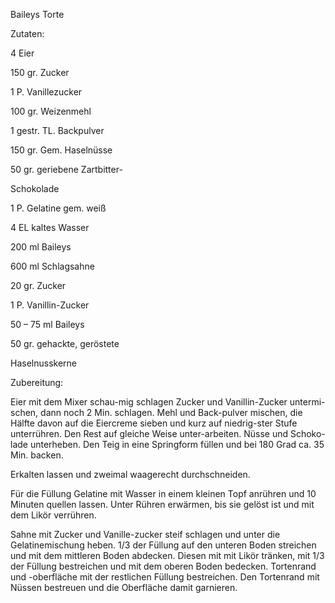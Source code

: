 Baileys Torte

Zutaten:

4 Eier

150 gr. Zucker

1 P. Vanillezucker

100 gr. Weizenmehl

1 gestr. TL. Backpulver

150 gr. Gem. Haselnüsse

50 gr. geriebene Zartbitter-

Schokolade

1 P. Gelatine gem. weiß

4 EL kaltes Wasser

200 ml Baileys

600 ml Schlagsahne

20 gr. Zucker

1 P. Vanillin-Zucker

50 – 75 ml Baileys

50 gr. gehackte, geröstete

 Haselnusskerne

Zubereitung:

Eier mit dem Mixer schau-mig schlagen Zucker und Vanillin-Zucker untermi-schen, dann noch 2 Min. schlagen. Mehl und Back-pulver mischen, die Hälfte davon auf die Eiercreme sieben und kurz auf niedrig-ster Stufe unterrühren. Den Rest auf gleiche Weise unter-arbeiten. Nüsse und Schoko-lade unterheben. Den Teig in eine Springform füllen und bei 180 Grad ca. 35 Min. backen.

Erkalten lassen und zweimal waagerecht durchschneiden.

Für die Füllung Gelatine mit Wasser in einem kleinen Topf anrühren und 10 Minuten quellen lassen. Unter Rühren erwärmen, bis sie gelöst ist und mit dem Likör verrühren.

Sahne mit Zucker und Vanille-zucker steif schlagen und unter die Gelatinemischung heben. 1/3 der Füllung auf den unteren Boden streichen und mit dem mittleren Boden abdecken. Diesen mit mit Likör tränken, mit 1/3 der Füllung bestreichen und mit dem oberen Boden bedecken. Tortenrand und -oberfläche mit der restlichen Füllung bestreichen. Den Tortenrand mit Nüssen bestreuen und die Oberfläche damit garnieren.
